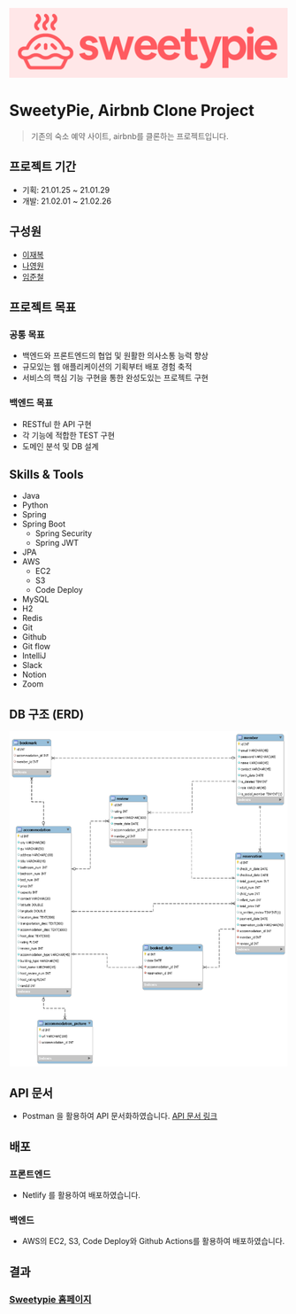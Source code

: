![Logo](/docs/img/logo_pink.png)

# SweetyPie, Airbnb Clone Project
> 기존의 숙소 예약 사이트, airbnb를 클론하는 프로젝트입니다.

## 프로젝트 기간
- 기획: 21.01.25 ~ 21.01.29
- 개발: 21.02.01 ~ 21.02.26

## 구성원
- [이재복](https://github.com/Tezla-Lee)
- [나영원](https://github.com/FoeverNa)
- [임준철](https://github.com/limjoonchul)

## 프로젝트 목표
### 공통 목표
- 백엔드와 프론트엔드의 협업 및 원활한 의사소통 능력 향상
- 규모있는 웹 애플리케이션의 기획부터 배포 경험 축적
- 서비스의 핵심 기능 구현을 통한 완성도있는 프로젝트 구현
### 백엔드 목표
- RESTful 한 API 구현
- 각 기능에 적합한 TEST 구현
- 도메인 분석 및 DB 설계

## Skills & Tools
- Java
- Python
- Spring
- Spring Boot
    - Spring Security
    - Spring JWT
- JPA
- AWS
    - EC2
    - S3
    - Code Deploy
- MySQL
- H2
- Redis
- Git
- Github
- Git flow
- IntelliJ
- Slack
- Notion
- Zoom

## DB 구조 (ERD)
![ERD](img/SweetyPie_ERD.png)

## API 문서
- Postman 을 활용하여 API 문서화하였습니다.
[API 문서 링크](https://documenter.getpostman.com/view/14479786/TWDUrJpP)

## 배포
### 프론트엔드
- Netlify 를 활용하여 배포하였습니다.
### 백엔드
- AWS의 EC2, S3, Code Deploy와 Github Actions를 활용하여 배포하였습니다.

## 결과
### [Sweetypie 홈페이지](https://sweetypie.netlify.app/)

